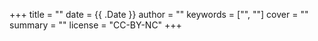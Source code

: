 +++
title = ""
date = {{ .Date }}
author = ""
keywords = ["", ""]
cover = ""
summary = ""
license = "CC-BY-NC"
+++
